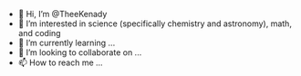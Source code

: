 - 👋 Hi, I’m @TheeKenady
- 👀 I’m interested in science (specifically chemistry and astronomy), math, and coding
- 🌱 I’m currently learning ...
- 💞️ I’m looking to collaborate on ...
- 📫 How to reach me ...

<!---
TheeKenady/TheeKenady is a ✨ special ✨ repository because its `README.md` (this file) appears on your GitHub profile.
You can click the Preview link to take a look at your changes.
--->
